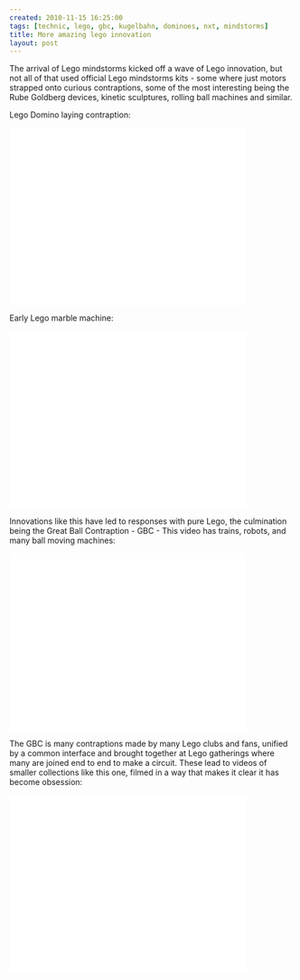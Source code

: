 ```yaml
---
created: 2010-11-15 16:25:00
tags: [technic, lego, gbc, kugelbahn, dominoes, nxt, mindstorms]
title: More amazing lego innovation
layout: post
---
```

The arrival of Lego mindstorms kicked off a wave of Lego innovation, but not all of that used official Lego mindstorms kits - some where just motors strapped onto curious contraptions, some of the most interesting being the Rube Goldberg devices, kinetic sculptures, rolling ball machines and similar.

Lego Domino laying contraption:

<div class="embed-responsive embed-responsive-16by9">
<iframe width="420" height="315" src="//www.youtube.com/embed/de4xdOVVROQ?rel=0" frameborder="0" allowfullscreen="true"></iframe>
</div>

Early Lego marble machine:

<div class="embed-responsive embed-responsive-16by9">
<iframe width="420" height="315" src="//www.youtube.com/embed/Mw3dUbRfMSw?rel=0" frameborder="0" allowfullscreen="true"></iframe>
</div>

Innovations like this have led to responses with pure Lego, the culmination being the Great Ball Contraption - GBC - This video has trains, robots, and many ball moving machines:

<div class="embed-responsive embed-responsive-16by9">
<iframe width="420" height="315" src="//www.youtube.com/embed/NLOuTJEpeD4?rel=0" frameborder="0" allowfullscreen="true"></iframe>
</div>

The GBC is many contraptions made by many Lego clubs and fans, unified by a common interface and brought together at Lego gatherings where many are joined end to end to make a circuit. These lead to videos of smaller collections like this one, filmed in a way that makes it clear it has become obsession:

<div class="embed-responsive embed-responsive-16by9">
<iframe width="420" height="315" src="//www.youtube.com/embed/n66N0A2VRyM?rel=0" frameborder="0" allowfullscreen="true"></iframe>
</div>
